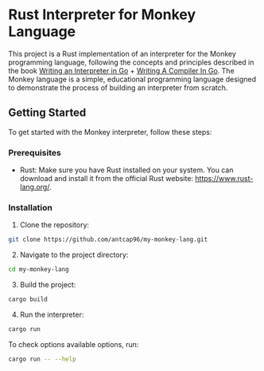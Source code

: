 # Rust Interpreter for Monkey Language

This project is a Rust implementation of an interpreter for the Monkey programming language, following the concepts and principles described in the book [Writing an Interpreter in Go](https://interpreterbook.com/) + [Writing A Compiler In Go](https://compilerbook.com/). The Monkey language is a simple, educational programming language designed to demonstrate the process of building an interpreter from scratch.


## Getting Started

To get started with the Monkey interpreter, follow these steps:

### Prerequisites

* Rust: Make sure you have Rust installed on your system. You can download and install it from the official Rust website: https://www.rust-lang.org/.

### Installation
1. Clone the repository:

```bash
git clone https://github.com/antcap96/my-monkey-lang.git
```

2. Navigate to the project directory:

```bash
cd my-monkey-lang
```

3. Build the project:

```bash
cargo build
```

4. Run the interpreter:

```bash
cargo run
```

To check options available options, run:

```bash
cargo run -- --help
```